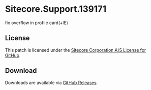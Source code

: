 # Sitecore.Support.139171
fix overflow in profile card(+IE)

## License  
This patch is licensed under the [Sitecore Corporation A/S License for GitHub](https://github.com/sitecoresupport/Sitecore.Support.139171/blob/master/LICENSE).  

## Download  
Downloads are available via [GitHub Releases](https://github.com/sitecoresupport/Sitecore.Support.139171/releases).  

